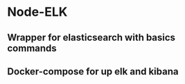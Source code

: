 # Node-ELK  

## Wrapper for elasticsearch with basics commands

## Docker-compose for up elk and kibana 